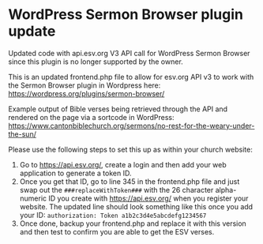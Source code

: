# WordPress Sermon Browser plugin update
Updated code with api.esv.org V3 API call for WordPress Sermon Browser since this plugin is no longer supported by the owner.

This is an updated frontend.php file to allow for esv.org API v3 to work with the Sermon Browser plugin in Wordpress here:  https://wordpress.org/plugins/sermon-browser/

Example output of Bible verses being retrieved through the API and rendered on the page via a sortcode in WordPress: https://www.cantonbiblechurch.org/sermons/no-rest-for-the-weary-under-the-sun/

Please use the following steps to set this up as within your church website:

1. Go to https://api.esv.org/, create a login and then add your web application to generate a token ID. 
2. Once you get that ID, go to line 345 in the frontend.php file and just swap out the `###replaceWithToken###` with the 26 character alpha-numeric ID you create with https://api.esv.org/ when you register your website. The updated line should look something like this once you add your ID: `authorization: Token a1b2c3d4e5abcdefg1234567`
3. Once done, backup your frontend.php and replace it with this version and then test to confirm you are able to get the ESV verses.
